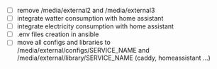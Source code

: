 - [ ] remove /media/external2 and /media/external3
- [ ] integrate watter consumption with home assistant
- [ ] integrate electricity consumption with home assistant
- [ ] .env files creation in ansible
- [ ] move all configs and libraries to /media/external/configs/SERVICE_NAME and /media/external/library/SERVICE_NAME (caddy, homeassistant ...)
